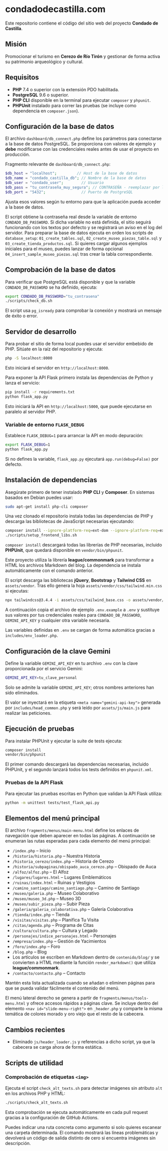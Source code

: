 # condadodecastilla.com

Este repositorio contiene el código del sitio web del proyecto **Condado de Castilla**.

## Misión

Promocionar el turismo en **Cerezo de Río Tirón** y gestionar de forma activa su patrimonio arqueológico y cultural.

## Requisitos

- **PHP** 7.4 o superior con la extensión PDO habilitada.
- **PostgreSQL** 9.6 o superior.
- **PHP CLI** disponible en la terminal para ejecutar `composer` y `phpunit`.
- **PHPUnit** instalado para correr las pruebas (se incluye como dependencia en `composer.json`).

## Configuración de la base de datos

El archivo `dashboard/db_connect.php` define los parámetros para conectarse a la base de datos PostgreSQL. Se proporciona con valores de ejemplo y **debe** modificarse con las credenciales reales antes de usar el proyecto en producción.

Fragmento relevante de `dashboard/db_connect.php`:

```php
$db_host = "localhost";         // Host de la base de datos
$db_name = "condado_castilla_db"; // Nombre de la base de datos
$db_user = "condado_user";        // Usuario
$db_pass = "tu_contraseña_muy_segura"; // CONTRASEÑA - reemplazar por la real
$db_port = "5432";                // Puerto de PostgreSQL
```

Ajusta esos valores según tu entorno para que la aplicación pueda acceder a la base de datos.

El script obtiene la contraseña real desde la variable de entorno `CONDADO_DB_PASSWORD`.
Si dicha variable no está definida, el sitio seguirá funcionando con los textos por defecto
y se registrará un aviso en el log del servidor.
Para preparar la base de datos ejecuta en orden los scripts de `database_setup`: `01_create_tables.sql`, `02_create_museo_piezas_table.sql` y `03_create_tienda_productos.sql`.
Si quieres cargar algunos ejemplos iniciales para el museo, puedes lanzar de forma opcional `04_insert_sample_museo_piezas.sql` tras crear la tabla correspondiente.

## Comprobación de la base de datos

Para verificar que PostgreSQL está disponible y que la variable `CONDADO_DB_PASSWORD` se ha definido, ejecuta:

```bash
export CONDADO_DB_PASSWORD="tu_contrasena"
./scripts/check_db.sh
```

El script usa `pg_isready` para comprobar la conexión y mostrará un mensaje de éxito o error.


## Servidor de desarrollo

Para probar el sitio de forma local puedes usar el servidor embebido de PHP. Sitúate en la raíz del repositorio y ejecuta:

```bash
php -S localhost:8000
```

Esto iniciará el servidor en `http://localhost:8000`.

Para exponer la API Flask primero instala las dependencias de Python y lanza el servicio:

```bash
pip install -r requirements.txt
python flask_app.py
```

Esto iniciará la API en `http://localhost:5000`, que puede ejecutarse en paralelo al servidor PHP.

### Variable de entorno `FLASK_DEBUG`

Establece `FLASK_DEBUG=1` para arrancar la API en modo depuración:

```bash
export FLASK_DEBUG=1
python flask_app.py
```

Si no defines la variable, `flask_app.py` ejecutará `app.run(debug=False)` por defecto.

## Instalación de dependencias

Asegúrate primero de tener instalado **PHP CLI** y **Composer**. En sistemas basados en Debian puedes usar:

```bash
sudo apt-get install php-cli composer
```

Una vez clonado el repositorio instala todas las dependencias de PHP y descarga las
bibliotecas de JavaScript necesarias ejecutando:

```bash
composer install --ignore-platform-req=ext-dom --ignore-platform-req=ext-xmlwriter --ignore-platform-req=ext-xml
./scripts/setup_frontend_libs.sh
```

`composer install` descargará todas las librerías de PHP necesarias, incluido **PHPUnit**, que quedará disponible en `vendor/bin/phpunit`.

Este proyecto utiliza la librería **league/commonmark** para transformar a HTML los archivos Markdown del blog. La dependencia se instala automáticamente con el comando anterior.

El script descarga las bibliotecas **jQuery**, **Bootstrap** y **Tailwind CSS**
en `assets/vendor`. Tras ello genera la hoja `assets/vendor/css/tailwind.min.css`
si ejecutas:

```bash
npx tailwindcss@3.4.4 -i assets/css/tailwind_base.css -o assets/vendor/css/tailwind.min.css --minify
```

A continuación copia el archivo de ejemplo `.env.example` a `.env`
y sustituye sus valores por tus credenciales reales para
`CONDADO_DB_PASSWORD`, `GEMINI_API_KEY`
y cualquier otra variable necesaria.


Las variables definidas en `.env` se cargan de forma automática gracias a `includes/env_loader.php`.

## Configuración de la clave Gemini

Define la variable `GEMINI_API_KEY` en tu archivo `.env` con la clave proporcionada por el servicio Gemini:

```bash
GEMINI_API_KEY=tu_clave_personal
```
Solo se admite la variable `GEMINI_API_KEY`; otros nombres anteriores han sido eliminados.

El valor se inyectará en la etiqueta `<meta name="gemini-api-key">` generada por `includes/head_common.php` y será leído por `assets/js/main.js` para realizar las peticiones.

## Ejecución de pruebas

Para instalar PHPUnit y ejecutar la suite de tests ejecuta:

```bash
composer install
vendor/bin/phpunit
```

El primer comando descargará las dependencias necesarias, incluido PHPUnit, y el
segundo lanzará todos los tests definidos en `phpunit.xml`.

### Pruebas de la API Flask

Para ejecutar las pruebas escritas en Python que validan la API Flask utiliza:

```bash
python -m unittest tests/test_flask_api.py
```

## Elementos del menú principal

El archivo `fragments/menus/main-menu.html` define los enlaces de navegación que
deben aparecer en todas las páginas. A continuación se enumeran las rutas
esperadas para cada elemento del menú principal:

- `/index.php` – Inicio
- `/historia/historia.php` – Nuestra Historia
- `/historia_cerezo/index.php` – Historia de Cerezo
- `/historia/subpaginas/obispado_auca_cerezo.php` – Obispado de Auca
- `/alfoz/alfoz.php` – El Alfoz
- `/lugares/lugares.html` – Lugares Emblemáticos
- `/ruinas/index.html` – Ruinas y Vestigios
- `/camino_santiago/camino_santiago.php` – Camino de Santiago
- `/museo/galeria.php` – Museo Colaborativo
- `/museo/museo_3d.php` – Museo 3D
- `/museo/subir_pieza.php` – Subir Pieza
- `/galeria/galeria_colaborativa.php` – Galería Colaborativa
- `/tienda/index.php` – Tienda
- `/visitas/visitas.php` – Planifica Tu Visita
- `/citas/agenda.php` – Programa de Citas
- `/cultura/cultura.php` – Cultura y Legado
- `/personajes/indice_personajes.html` – Personajes
- `/empresa/index.php` – Gestión de Yacimientos
- `/foro/index.php` – Foro
- `/blog.php` – Blog
- Los artículos se escriben en Markdown dentro de `contenido/blog/` y se convierten a HTML mediante la función `render_markdown()` que utiliza **league/commonmark**.
- `/contacto/contacto.php` – Contacto

Mantén esta lista actualizada cuando se añadan o eliminen páginas para que se
pueda validar fácilmente el contenido del menú.

El menú lateral derecho se genera a partir de `fragments/menus/tools-menu.html` y
ofrece accesos rápidos a páginas clave. Se incluye dentro del elemento
`<nav id="slide-menu-right">` en `_header.php` y comparte la misma temática de
colores morado y oro viejo que el resto de la cabecera.

## Cambios recientes

- Eliminado `js/header_loader.js` y referencias a dicho script, ya que la cabecera se carga ahora de forma estática.



## Scripts de utilidad

### Comprobación de etiquetas `<img>`

Ejecuta el script `check_alt_texts.sh` para detectar imágenes sin atributo `alt` en los archivos PHP y HTML:

```bash
./scripts/check_alt_texts.sh
```

Esta comprobación se ejecuta automáticamente en cada pull request gracias a la configuración de GitHub Actions.

Puedes indicar una ruta concreta como argumento si solo quieres escanear una carpeta determinada. El comando mostrará las líneas problemáticas y devolverá un código de salida distinto de cero si encuentra imágenes sin descripción.
